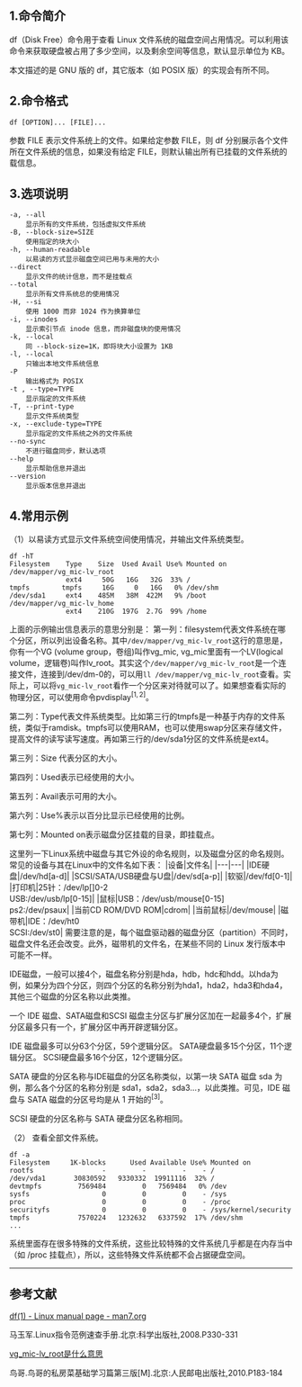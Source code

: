 ## 1.命令简介
df（Disk Free）命令用于查看 Linux 文件系统的磁盘空间占用情况。可以利用该命令来获取硬盘被占用了多少空间，以及剩余空间等信息，默认显示单位为 KB。

本文描述的是 GNU 版的 df，其它版本（如 POSIX 版）的实现会有所不同。

## 2.命令格式
```
df [OPTION]... [FILE]...
```
参数 FILE 表示文件系统上的文件。如果给定参数 FILE，则 df 分别展示各个文件所在文件系统的信息，如果没有给定 FILE，则默认输出所有已挂载的文件系统的载信息。

## 3.选项说明
```
-a, --all
	显示所有的文件系统，包括虚拟文件系统
-B, --block-size=SIZE
	使用指定的块大小
-h, --human-readable
	以易读的方式显示磁盘空间已用与未用的大小
--direct
	显示文件的统计信息，而不是挂载点
--total
	显示所有文件系统总的使用情况
-H, --si
	使用 1000 而非 1024 作为换算单位
-i, --inodes
	显示索引节点 inode 信息，而非磁盘块的使用情况
-k, --local
	同 --block-size=1K，即将块大小设置为 1KB
-l, --local
	只输出本地文件系统信息
-P
	输出格式为 POSIX
-t , --type=TYPE
	显示指定的文件系统
-T, --print-type
	显示文件系统类型
-x, --exclude-type=TYPE
	显示指定的文件系统之外的文件系统
--no-sync
	不进行磁盘同步，默认选项
--help
	显示帮助信息并退出
--version
	显示版本信息并退出
```
## 4.常用示例
（1）以易读方式显示文件系统空间使用情况，并输出文件系统类型。
```
df -hT
Filesystem    Type    Size  Used Avail Use% Mounted on
/dev/mapper/vg_mic-lv_root
              ext4     50G   16G   32G  33% /
tmpfs        tmpfs     16G     0   16G   0% /dev/shm
/dev/sda1     ext4    485M   38M  422M   9% /boot
/dev/mapper/vg_mic-lv_home
              ext4    210G  197G  2.7G  99% /home
```
上面的示例输出信息表示的意思分别是：
第一列：filesystem代表文件系统在哪个分区，所以列出设备名称。其中`/dev/mapper/vg_mic-lv_root`这行的意思是，你有一个VG (volume group，卷组)叫作vg_mic, vg\_mic里面有一个LV(logical volume，逻辑卷)叫作lv\_root。其实这个`/dev/mapper/vg_mic-lv_root`是一个连接文件，连接到/dev/dm-0的，可以用`ll /dev/mapper/vg_mic-lv_root`查看。实际上，可以将`vg_mic-lv_root`看作一个分区来对待就可以了。如果想查看实际的物理分区，可以使用命令pvdisplay$^{[1,2]}$。

第二列：Type代表文件系统类型。比如第三行的tmpfs是一种基于内存的文件系统，类似于ramdisk。tmpfs可以使用RAM，也可以使用swap分区来存储文件，提高文件的读写读写速度。再如第三行的/dev/sda1分区的文件系统是ext4。

第三列：Size 代表分区的大小。

第四列：Used表示已经使用的大小。

第五列：Avail表示可用的大小。

第六列：Use%表示以百分比显示已经使用的比例。

第七列：Mounted on表示磁盘分区挂载的目录，即挂载点。

这里列一下Linux系统中磁盘与其它外设的命名规则，以及磁盘分区的命名规则。常见的设备与其在Linux中的文件名如下表：
|设备|文件名|
|---|---|
|IDE硬盘|/dev/hd[a-d]|
|SCSI/SATA/USB硬盘与U盘|/dev/sd[a-p]|
|软驱|/dev/fd[0-1]|
|打印机|25针：/dev/lp[]0-2<br>USB:/dev/usb/lp[0-15]|
|鼠标|USB：/dev/usb/mouse[0-15]<br>ps2:/dev/psaux|
|当前CD ROM/DVD ROM|cdrom|
|当前鼠标|/dev/mouse|
|磁带机|IDE：/dev/ht0<br>SCSI:/dev/st0|
需要注意的是，每个磁盘驱动器的磁盘分区（partition）不同时，磁盘文件名还会改变。此外，磁带机的文件名，在某些不同的 Linux 发行版本中可能不一样。

IDE磁盘，一般可以接4个，磁盘名称分别是hda，hdb，hdc和hdd。以hda为例，如果分为四个分区，则四个分区的名称分别为hda1，hda2，hda3和hda4，其他三个磁盘的分区名称以此类推。

一个 IDE 磁盘、SATA磁盘和SCSI 磁盘主分区与扩展分区加在一起最多4个，扩展分区最多只有一个，扩展分区中再开辟逻辑分区。

IDE 磁盘最多可以分63个分区，59个逻辑分区。
SATA硬盘最多15个分区，11个逻辑分区。
SCSI硬盘最多16个分区，12个逻辑分区。

SATA 硬盘的分区名称与IDE磁盘的分区名称类似，以第一块 SATA 磁盘 sda 为例，那么各个分区的名称分别是 sda1，sda2，sda3...，以此类推。可见，IDE 磁盘与 SATA 磁盘的分区号均是从 1 开始的$^{[3]}$。

SCSI 硬盘的分区名称与 SATA 硬盘分区名称相同。

（2） 查看全部文件系统。
```
df -a
Filesystem     1K-blocks      Used Available Use% Mounted on
rootfs                 -         -         -    - /
/dev/vda1       30830592   9330332  19911116  32% /
devtmpfs         7569484         0   7569484   0% /dev
sysfs                  0         0         0    - /sys
proc                   0         0         0    - /proc
securityfs             0         0         0    - /sys/kernel/security
tmpfs            7570224   1232632   6337592  17% /dev/shm
...
```
系统里面存在很多特殊的文件系统，这些比较特殊的文件系统几乎都是在内存当中（如 /proc 挂载点），所以，这些特殊文件系统都不会占据硬盘空间。

---
## 参考文献
[df(1) - Linux manual page - man7.org](http://man7.org/linux/man-pages/man1/df.1.html)

马玉军.Linux指令范例速查手册.北京:科学出版社,2008.P330-331

[vg_mic-lv_root是什么意思](https://zhidao.baidu.com/question/416183903.html)

鸟哥.鸟哥的私房菜基础学习篇第三版[M].北京:人民邮电出版社,2010.P183-184 
